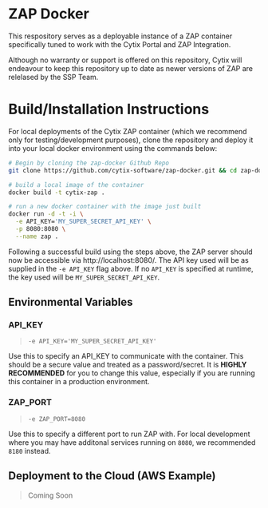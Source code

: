 # ZAP Docker

This respository serves as a deployable instance of a ZAP container specifically tuned to work with the Cytix Portal and ZAP Integration.

Although no warranty or support is offered on this repository, Cytix will endeavour to keep this repository up to date as newer versions of ZAP are relelased by the SSP Team.

# Build/Installation Instructions

For local deployments of the Cytix ZAP container (which we recommend only for testing/development purposes), clone the repository and deploy it into your local docker environment using the commands below:

```bash
# Begin by cloning the zap-docker Github Repo
git clone https://github.com/cytix-software/zap-docker.git && cd zap-docker

# build a local image of the container
docker build -t cytix-zap .

# run a new docker container with the image just built
docker run -d -t -i \
  -e API_KEY='MY_SUPER_SECRET_API_KEY' \
  -p 8080:8080 \
  --name zap .
```

Following a successful build using the steps above, the ZAP server should now be accessible via http://localhost:8080/. The API key used will be as supplied in the `-e API_KEY` flag above. If no `API_KEY` is specified at runtime, the key used will be `MY_SUPER_SECRET_API_KEY`.

## Environmental Variables

### API_KEY
> `-e API_KEY='MY_SUPER_SECRET_API_KEY'`

Use this to specify an API_KEY to communicate with the container. This should be a secure value and
treated as a password/secret. It is **HIGHLY RECOMMENDED** for you to change this value, especially if
you are running this container in a production environment.

### ZAP_PORT
> `-e ZAP_PORT=8080`

Use this to specify a different port to run ZAP with. For local development where you may have additonal
services running on `8080`, we recommended `8180` instead.

## Deployment to the Cloud (AWS Example)

> Coming Soon